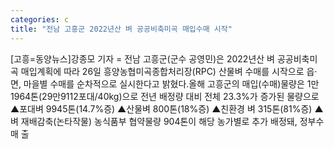 ```yaml
---
categories: c
title: "전남 고흥군 2022년산 벼 공공비축미곡 매입수매 시작"
---
```

[고흥=동양뉴스]강종모 기자 = 전남 고흥군(군수 공영민)은 2022년산 벼 공공비축미곡 매입계획에 따라 26일 흥양농협미곡종합처리장(RPC) 산물벼 수매를 시작으로 읍·면, 마을별 수매를 순차적으로 실시한다고 밝혔다.올해 고흥군의 매입(수매)물량은 1만1964톤(29만9112포대/40kg)으로 전년 배정량 대비 전체 23.3%가 증가된 물량으로 ▲포대벼 9945톤(14.7%증) ▲산물벼 800톤(18%증) ▲친환경 벼 315톤(81%증) ▲벼 재배감축(논타작물) 농식품부 협약물량 904톤이 해당 농가별로 추가 배정돼, 정부수매 출